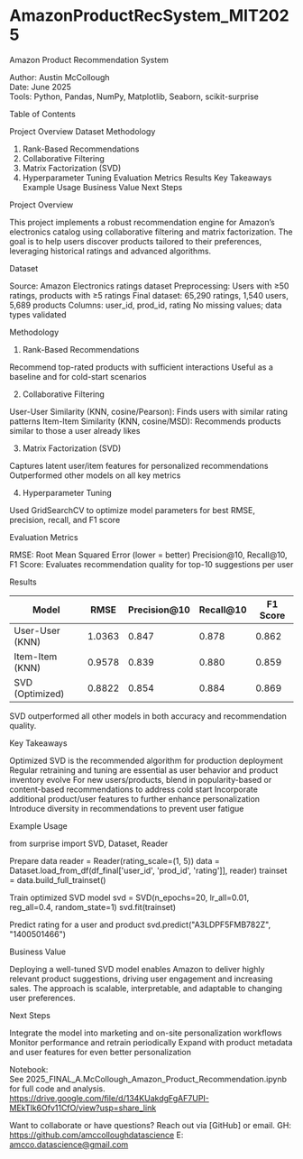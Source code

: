 # AmazonProductRecSystem_MIT2025
Amazon Product Recommendation System

Author: Austin McCollough  
Date: June 2025  
Tools: Python, Pandas, NumPy, Matplotlib, Seaborn, scikit-surprise

Table of Contents

Project Overview
Dataset
Methodology
  1. Rank-Based Recommendations
  2. Collaborative Filtering
  3. Matrix Factorization (SVD)
  4. Hyperparameter Tuning
Evaluation Metrics
Results
Key Takeaways
Example Usage
Business Value
Next Steps

Project Overview

This project implements a robust recommendation engine for Amazon’s electronics catalog using collaborative filtering and matrix factorization. The goal is to help users discover products tailored to their preferences, leveraging historical ratings and advanced algorithms.

Dataset

Source: Amazon Electronics ratings dataset
Preprocessing:
  Users with ≥50 ratings, products with ≥5 ratings
  Final dataset: 65,290 ratings, 1,540 users, 5,689 products
  Columns: user_id, prod_id, rating
  No missing values; data types validated

Methodology

1. Rank-Based Recommendations

Recommend top-rated products with sufficient interactions
Useful as a baseline and for cold-start scenarios

2. Collaborative Filtering

User-User Similarity (KNN, cosine/Pearson): Finds users with similar rating patterns
Item-Item Similarity (KNN, cosine/MSD): Recommends products similar to those a user already likes

3. Matrix Factorization (SVD)

Captures latent user/item features for personalized recommendations
Outperformed other models on all key metrics

4. Hyperparameter Tuning

Used GridSearchCV to optimize model parameters for best RMSE, precision, recall, and F1 score

Evaluation Metrics

RMSE: Root Mean Squared Error (lower = better)
Precision@10, Recall@10, F1 Score: Evaluates recommendation quality for top-10 suggestions per user

Results

| Model                | RMSE   | Precision@10 | Recall@10 | F1 Score |
|----------------------|--------|--------------|-----------|----------|
| User-User (KNN)      | 1.0363 | 0.847        | 0.878     | 0.862    |
| Item-Item (KNN)      | 0.9578 | 0.839        | 0.880     | 0.859    |
| SVD (Optimized)  | 0.8822 | 0.854        | 0.884     | 0.869    |

SVD outperformed all other models in both accuracy and recommendation quality.

Key Takeaways

Optimized SVD is the recommended algorithm for production deployment
Regular retraining and tuning are essential as user behavior and product inventory evolve
For new users/products, blend in popularity-based or content-based recommendations to address cold start
Incorporate additional product/user features to further enhance personalization
Introduce diversity in recommendations to prevent user fatigue

Example Usage

from surprise import SVD, Dataset, Reader

Prepare data
reader = Reader(rating_scale=(1, 5))
data = Dataset.load_from_df(df_final['user_id', 'prod_id', 'rating']], reader)
trainset = data.build_full_trainset()

Train optimized SVD model
svd = SVD(n_epochs=20, lr_all=0.01, reg_all=0.4, random_state=1)
svd.fit(trainset)

Predict rating for a user and product
svd.predict("A3LDPF5FMB782Z", "1400501466")

Business Value

Deploying a well-tuned SVD model enables Amazon to deliver highly relevant product suggestions, driving user engagement and increasing sales. The approach is scalable, interpretable, and adaptable to changing user preferences.

Next Steps

Integrate the model into marketing and on-site personalization workflows
Monitor performance and retrain periodically
Expand with product metadata and user features for even better personalization

Notebook:  
See 2025_FINAL_A.McCollough_Amazon_Product_Recommendation.ipynb for full code and analysis.
https://drive.google.com/file/d/134KUakdgFgAF7UPI-MEkTlk6Ofv11CfO/view?usp=share_link

Want to collaborate or have questions? Reach out via [GitHub] or email.
GH: https://github.com/amccolloughdatascience
E: amcco.datascience@gmail.com

